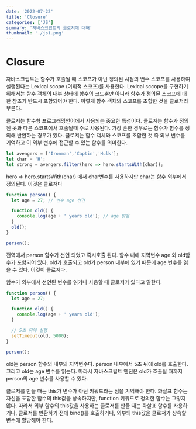 ```yaml
---
date: '2022-07-22'
title: 'Closure'
categories: ['JS']
summary: '자바스크립트의 클로저에 대해'
thumbnail: './js1.png'
---
```


# Closure
자바스크립트는 함수가 호출될 때 스코프가 아닌 정의된 시점의 변수 스코프를 사용하여 실행된다는 Lexical scope (어휘적 스코프)를 사용한다.
Lexical sccope를 구현하기 위해서는 함수 객체의 내부 상태에 함수의 코드뿐만 아니라 함수가 정의된 스코프에 대한 참조가 반드시 포함되어야 한다.
이렇게 함수 객체와 스코프를 조합한 것을 클로저라 부른다.

클로저는 함수형 프로그래밍언어에서 사용되는 중요한 특성이다.
클로저는 함수가 정의된 곳과 다른 스코프에서 호출될때 주로 사용된다. 가장 흔한 경우로는 함수가 함수를 정의해 반환하는 경우가 있다.
클로저는 함수 객체와 스코프를 조합한 것 즉 외부 변수를 기억하고 이 외부 변수에 접근할 수 있는 함수를 의미한다.

```js
let avengers = ['Ironman','Captin','Hulk'];
let char = 'H';
let strong = avengers.filter(hero => hero.startsWith(char));
```
hero => hero.startsWith(char) 에서 char변수를 사용하지만 char는 함수 외부에서 정의된다. 이것은 클로저다

```js
function person() {
  let age = 27; // 변수 age 선언

  function old() {
    console.log(age + ' years old'); // age 읽음
  }
  old();
}

person();
```

전역에서 person 함수가 선언 되었고 즉시호출 된다. 함수 내에 지역변수 age 와 old함수가 포함되어 있다. old가 호출되고 old가 person 내부에 있기 때문에 age 변수를 읽을 수 있다.
이것이 클로저다.

함수가 외부에서 선언된 변수를 읽거나 사용할 때 클로저가 있다고 말한다.
```js
function person() {
  let age = 27;

  function old() {
    console.log(age + ' years old');
  }

  // 5초 뒤에 실행
  setTimeout(old, 5000);
}

person();
```
old는 person 함수의 내부의 지역변수다. person 내부에서 5초 뒤에 old를 호출한다. 그리고 old는 age 변수를 읽는다. 따라서 자바스크립트 엔진은 old가 호출될 때까지 person의 age 변수를 사용할 수 있다.

클로저를 만들 때는 this가 변수가 아닌 키워드라는 점을 기억해야 한다.
화살표 함수는 자신을 포함한 함수의 this값을 상속하지만, function 키워드로 정의한 함수는 그렇지 않다.
따라서 외부 함수의 this값을 사용하는 클로저를 만들 때는 화살표 함수를 사용하거나, 클로저를 반환하기 전에 bind()를 호출하거나, 외부의 this값을 클로저가 상속할 변수에 할당해야 한다.







